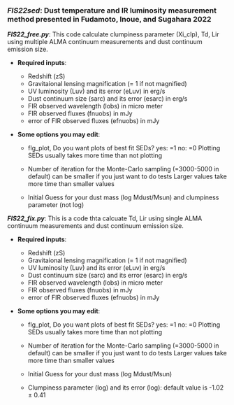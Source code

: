 ### *FIS22sed*: Dust temperature and IR luminosity measurement method presented in Fudamoto, Inoue, and Sugahara 2022


*__FIS22_free.py__*: This code calculate clumpiness parameter (Xi_clp), Td, Lir using multiple ALMA continuum measurements and dust continuum emission size.

- **Required inputs**:
    - Redshift (zS)
    - Gravitaional lensing magnification (= 1 if not magnified)
    - UV luminosity (Luv) and its error (eLuv) in erg/s
    - Dust continuum size (sarc) and its error (esarc) in erg/s
    - FIR observed wavelength (lobs) in micro meter
    - FIR observed fluxes (fnuobs) in mJy
    - error of FIR observed fluxes (efnuobs) in mJy

- **Some options you may edit**:
    - flg_plot, Do you want plots of best fit SEDs? yes: =1 no: =0
Plotting SEDs usually takes more time than not plotting

    - Number of iteration for the Monte-Carlo sampling (=3000-5000 in default) can be smaller if you just want to do tests
Larger values take more time than smaller values

    - Initial Guess for your dust mass (log Mdust/Msun) and clumpiness parameter (not log)

*__FIS22_fix.py__*: This is a code thta calcuate Td, Lir using single ALMA continuum measurements and dust continuum emission size.

- **Required inputs**:
    - Redshift (zS)
    - Gravitaional lensing magnification (= 1 if not magnified)
    - UV luminosity (Luv) and its error (eLuv) in erg/s
    - Dust continuum size (sarc) and its error (esarc) in erg/s
    - FIR observed wavelength (lobs) in micro meter
    - FIR observed fluxes (fnuobs) in mJy
    - error of FIR observed fluxes (efnuobs) in mJy

- **Some options you may edit**:
    - flg_plot, Do you want plots of best fit SEDs? yes: =1 no: =0
    Plotting SEDs usually takes more time than not plotting

    - Number of iteration for the Monte-Carlo sampling (=3000-5000 in default) can be smaller if you just want to do tests
    Larger values take more time than smaller values

    - Initial Guess for your dust mass (log Mdust/Msun)
    - Clumpiness parameter (log) and its error (log): default value is -1.02 $\pm$ 0.41

